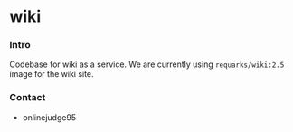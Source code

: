 wiki
====

### Intro
Codebase for wiki as a service.
We are currently using `requarks/wiki:2.5` image for the wiki site.

### Contact
* onlinejudge95
